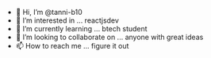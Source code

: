 - 👋 Hi, I’m @tanni-b10
- 👀 I’m interested in ... reactjsdev
- 🌱 I’m currently learning ... btech student
- 💞️ I’m looking to collaborate on ... anyone with great ideas
- 📫 How to reach me ... figure it out

<!---
tanni-b10/tanni-b10 is a ✨ special ✨ repository because its `README.md` (this file) appears on your GitHub profile.
You can click the Preview link to take a look at your changes.
--->
